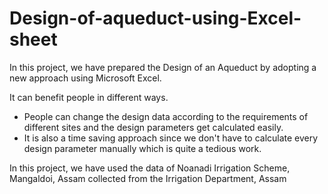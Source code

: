 # Design-of-aqueduct-using-Excel-sheet

In this project, we have prepared the Design of an Aqueduct by adopting a new approach using Microsoft Excel. 

It can benefit people in different ways. 
* People can change the design data according to the requirements of different sites and the design parameters get calculated easily. 
* It is also a time saving approach since we don't have to calculate every design parameter manually which is quite a tedious work. 

In this project, we have used the data of Noanadi Irrigation Scheme, Mangaldoi, Assam collected from the Irrigation Department, Assam
